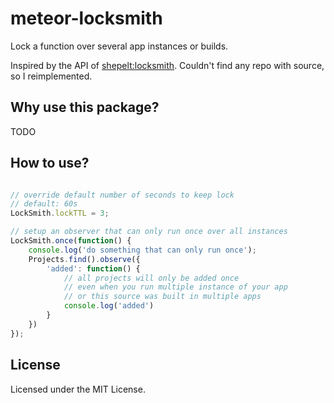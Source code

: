 # meteor-locksmith
Lock a function over several app instances or builds.

Inspired by the API of [shepelt:locksmith](http://fastosphere.meteor.com/shepelt%253Alocksmith?q=locks). Couldn't find any repo with source, so I reimplemented.

## Why use this package?
TODO

## How to use?
```javascript

// override default number of seconds to keep lock
// default: 60s
LockSmith.lockTTL = 3;

// setup an observer that can only run once over all instances
LockSmith.once(function() {
    console.log('do something that can only run once');
    Projects.find().observe({
        'added': function() {
            // all projects will only be added once
            // even when you run multiple instance of your app
            // or this source was built in multiple apps
            console.log('added')
        }
    })
});
```

## License
Licensed under the MIT License.
